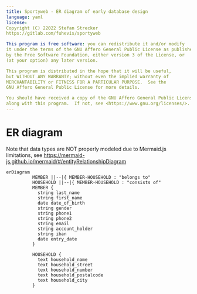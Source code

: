 ```yaml
---
title: Sportyweb - ER diagram of early database design
language: yaml
license:
Copyright (C) 22022 Stefan Strecker
https://gitlab.com/fuhevis/sportyweb

This program is free software: you can redistribute it and/or modify
it under the terms of the GNU Affero General Public License as published
by the Free Software Foundation, either version 3 of the License, or
(at your option) any later version.

This program is distributed in the hope that it will be useful,
but WITHOUT ANY WARRANTY; without even the implied warranty of
MERCHANTABILITY or FITNESS FOR A PARTICULAR PURPOSE.  See the
GNU Affero General Public License for more details.

You should have received a copy of the GNU Affero General Public License
along with this program.  If not, see <https://www.gnu.org/licenses/>.
---
```


# ER diagram 

Note that data types are NOT properly modeled due to Mermaid.js limitations, see 
https://mermaid-js.github.io/mermaid/#/entityRelationshipDiagram


```mermaid
erDiagram
          MEMBER ||--|{ MEMBER-HOUSEHOLD : "belongs to"
          HOUSEHOLD ||--|{ MEMBER-HOUSEHOLD : "consists of"
          MEMBER {
            string last_name
            string first_name
            date date_of_birth
            string gender
            string phone1
            string phone2
            string email
            string account_holder
            string iban
            date entry_date 
          }

          HOUSEHOLD {
            text household_name
            text household_street
            text household_number
            text household_postalcode
            text household_city
          }
````
